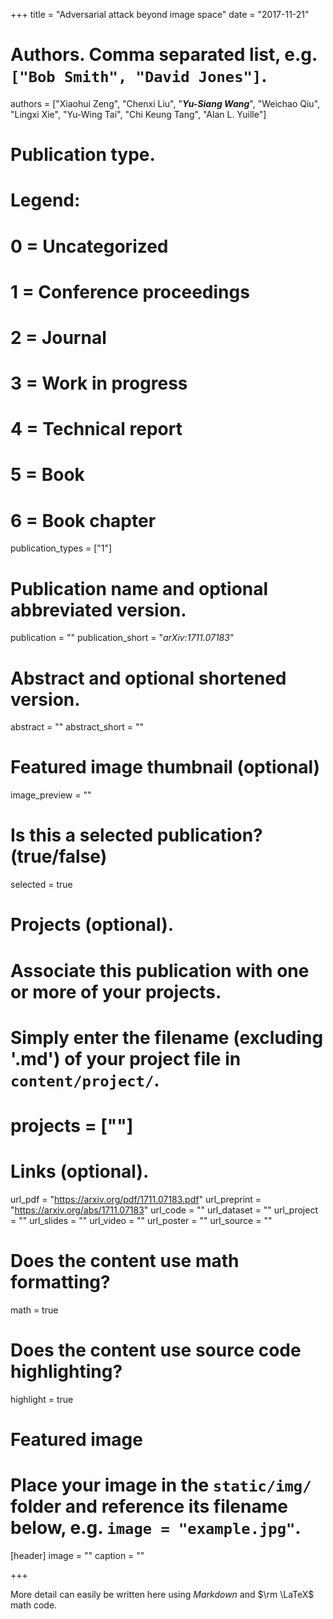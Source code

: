+++
title = "Adversarial attack beyond image space"
date = "2017-11-21"

# Authors. Comma separated list, e.g. `["Bob Smith", "David Jones"]`.
authors = ["Xiaohui Zeng", "Chenxi Liu", "***Yu-Siang Wang***", "Weichao Qiu", "Lingxi Xie", "Yu-Wing Tai", "Chi Keung Tang", "Alan L. Yuille"]

# Publication type.
# Legend:
# 0 = Uncategorized
# 1 = Conference proceedings
# 2 = Journal
# 3 = Work in progress
# 4 = Technical report
# 5 = Book
# 6 = Book chapter
publication_types = ["1"]

# Publication name and optional abbreviated version.
publication = ""
publication_short = "*arXiv:1711.07183*"

# Abstract and optional shortened version.
abstract = ""
abstract_short = ""

# Featured image thumbnail (optional)
image_preview = ""

# Is this a selected publication? (true/false)
selected = true

# Projects (optional).
#   Associate this publication with one or more of your projects.
#   Simply enter the filename (excluding '.md') of your project file in `content/project/`.
#   projects = [""]

# Links (optional).
url_pdf = "https://arxiv.org/pdf/1711.07183.pdf"
url_preprint = "https://arxiv.org/abs/1711.07183"
url_code = ""
url_dataset = ""
url_project = ""
url_slides = ""
url_video = ""
url_poster = ""
url_source = ""

# Does the content use math formatting?
math = true

# Does the content use source code highlighting?
highlight = true

# Featured image
# Place your image in the `static/img/` folder and reference its filename below, e.g. `image = "example.jpg"`.
[header]
image = ""
caption = ""

+++

More detail can easily be written here using *Markdown* and $\rm \LaTeX$ math code.
